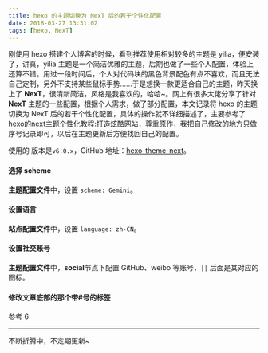 ```yaml
---
title: hexo 的主题切换为 NexT 后的若干个性化配置
date: 2018-03-27 13:31:02
tags: [hexo, NexT]
---
```


刚使用 hexo 搭建个人博客的时候，看到推荐使用相对较多的主题是 yilia，便安装了，讲真，yilia 主题是一个简洁优雅的主题，后期也做了一些个人配置，体验上还算不错。用过一段时间后，个人对代码块的黑色背景配色有点不喜欢，而且无法自己定制，另外不支持某些鼠标手势......于是想换一款更适合自己的主题，昨天换上了 **NexT**，很清新简洁，风格是我喜欢的，哈哈~。网上有很多大佬分享了针对 **NexT** 主题的一些配置，根据个人需求，做了部分配置，本文记录将 hexo 的主题切换为 NexT 后的若干个性化配置，具体的操作就不详细描述了，主要参考了[hexo的next主题个性化教程:打造炫酷网站](https://www.jianshu.com/p/f054333ac9e6)，尊重原作，我把自己修改的地方只做序号记录即可，以后在主题更新后方便找回自己的配置。
<!--more-->

使用的 版本是`v6.0.x`，GitHub 地址：[hexo-theme-next](https://github.com/theme-next/hexo-theme-next)。

#### 选择 scheme
**主题配置文件**中，设置 `scheme: Gemini`。

#### 设置语言
**站点配置文件**中，设置 `language: zh-CN`。

#### 设置社交账号
**主题配置文件**中，**social**节点下配置 GitHub、weibo 等账号，`||` 后面是其对应的图标。

#### 修改文章底部的那个带#号的标签
参考 6


---

不断折腾中，不定期更新~